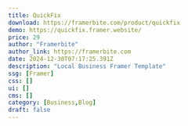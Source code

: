 ```yaml
---
title: QuickFix
download: https://framerbite.com/product/quickfix
demo: https://quickfix.framer.website/
price: 29
author: "Framerbite"
author_link: https://framerbite.com
date: 2024-12-30T07:17:25.391Z
description: "Local Business Framer Template"
ssg: [Framer]
css: []
ui: []
cms: []
category: [Business,Blog]
draft: false
---
```

